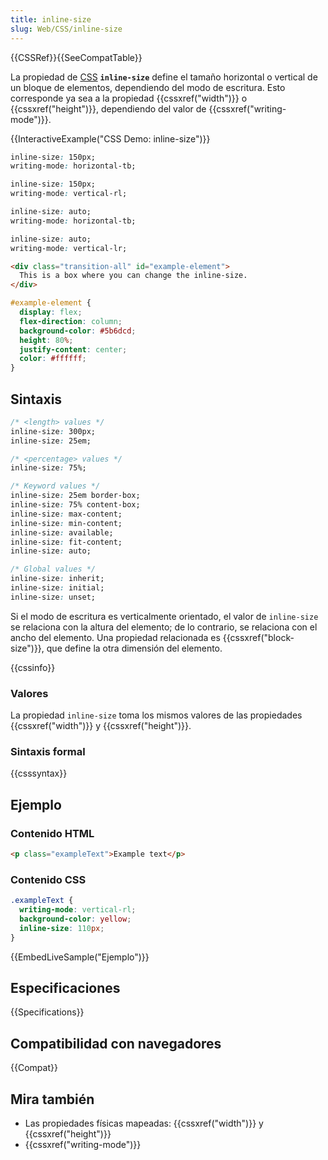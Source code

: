 ```yaml
---
title: inline-size
slug: Web/CSS/inline-size
---
```


{{CSSRef}}{{SeeCompatTable}}

La propiedad de [CSS](/es/docs/Web/CSS) **`inline-size`** define el tamaño horizontal o vertical de un bloque de elementos, dependiendo del modo de escritura. Esto corresponde ya sea a la propiedad {{cssxref("width")}} o {{cssxref("height")}}, dependiendo del valor de {{cssxref("writing-mode")}}.

{{InteractiveExample("CSS Demo: inline-size")}}

```css interactive-example-choice
inline-size: 150px;
writing-mode: horizontal-tb;
```

```css interactive-example-choice
inline-size: 150px;
writing-mode: vertical-rl;
```

```css interactive-example-choice
inline-size: auto;
writing-mode: horizontal-tb;
```

```css interactive-example-choice
inline-size: auto;
writing-mode: vertical-lr;
```

```html interactive-example
<div class="transition-all" id="example-element">
  This is a box where you can change the inline-size.
</div>
```

```css interactive-example
#example-element {
  display: flex;
  flex-direction: column;
  background-color: #5b6dcd;
  height: 80%;
  justify-content: center;
  color: #ffffff;
}
```

## Sintaxis

```css
/* <length> values */
inline-size: 300px;
inline-size: 25em;

/* <percentage> values */
inline-size: 75%;

/* Keyword values */
inline-size: 25em border-box;
inline-size: 75% content-box;
inline-size: max-content;
inline-size: min-content;
inline-size: available;
inline-size: fit-content;
inline-size: auto;

/* Global values */
inline-size: inherit;
inline-size: initial;
inline-size: unset;
```

Si el modo de escritura es verticalmente orientado, el valor de `inline-size` se relaciona con la altura del elemento; de lo contrario, se relaciona con el ancho del elemento. Una propiedad relacionada es {{cssxref("block-size")}}, que define la otra dimensión del elemento.

{{cssinfo}}

### Valores

La propiedad `inline-size` toma los mismos valores de las propiedades {{cssxref("width")}} y {{cssxref("height")}}.

### Sintaxis formal

{{csssyntax}}

## Ejemplo

### Contenido HTML

```html
<p class="exampleText">Example text</p>
```

### Contenido CSS

```css
.exampleText {
  writing-mode: vertical-rl;
  background-color: yellow;
  inline-size: 110px;
}
```

{{EmbedLiveSample("Ejemplo")}}

## Especificaciones

{{Specifications}}

## Compatibilidad con navegadores

{{Compat}}

## Mira también

- Las propiedades físicas mapeadas: {{cssxref("width")}} y {{cssxref("height")}}
- {{cssxref("writing-mode")}}
